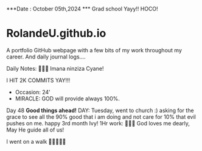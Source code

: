 ***Date : October 05th,2024 *** Grad school Yayy!! HOCO!
# RolandeU.github.io

A portfolio GitHub webpage with a few bits of my work throughout my career. And daily journal logs....

Daily Notes:
💚🙏🏾 Imana ninziza Cyane! 

I HIT 2K COMMITS YAY!!!

- Occasion: 24'
- MIRACLE: GOD will provide always 100%.

Day 48 **Good things ahead!** 
DAY: Tuesday, went to church :) asking for the grace to see all the 90% good that i am doing and not care for 10% that evil pushes on me.
happy 3rd month Ivy!
1Hr work: 💚💚💚
God loves me dearly, May He guide all of  us!

I went on a walk 💚💚💚💚💚
